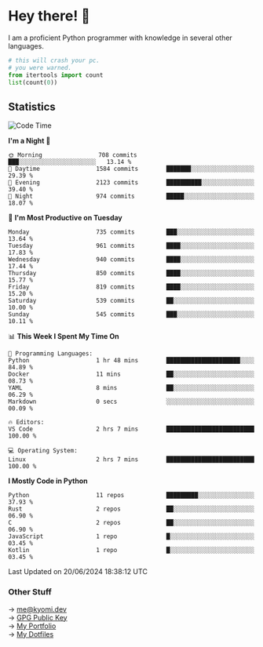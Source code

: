 # Hey there! 👋

I am a proficient Python programmer with knowledge in several other languages.

```py
# this will crash your pc.
# you were warned.
from itertools import count
list(count(0))
```

## Statistics
<!--START_SECTION:waka-->
![Code Time](http://img.shields.io/badge/Code%20Time-1%2C425%20hrs%2025%20mins-blue)

**I'm a Night 🦉** 

```text
🌞 Morning                708 commits         ███░░░░░░░░░░░░░░░░░░░░░░   13.14 % 
🌆 Daytime                1584 commits        ███████░░░░░░░░░░░░░░░░░░   29.39 % 
🌃 Evening                2123 commits        ██████████░░░░░░░░░░░░░░░   39.40 % 
🌙 Night                  974 commits         █████░░░░░░░░░░░░░░░░░░░░   18.07 % 
```
📅 **I'm Most Productive on Tuesday** 

```text
Monday                   735 commits         ███░░░░░░░░░░░░░░░░░░░░░░   13.64 % 
Tuesday                  961 commits         ████░░░░░░░░░░░░░░░░░░░░░   17.83 % 
Wednesday                940 commits         ████░░░░░░░░░░░░░░░░░░░░░   17.44 % 
Thursday                 850 commits         ████░░░░░░░░░░░░░░░░░░░░░   15.77 % 
Friday                   819 commits         ████░░░░░░░░░░░░░░░░░░░░░   15.20 % 
Saturday                 539 commits         ██░░░░░░░░░░░░░░░░░░░░░░░   10.00 % 
Sunday                   545 commits         ███░░░░░░░░░░░░░░░░░░░░░░   10.11 % 
```


📊 **This Week I Spent My Time On** 

```text
💬 Programming Languages: 
Python                   1 hr 48 mins        █████████████████████░░░░   84.89 % 
Docker                   11 mins             ██░░░░░░░░░░░░░░░░░░░░░░░   08.73 % 
YAML                     8 mins              ██░░░░░░░░░░░░░░░░░░░░░░░   06.29 % 
Markdown                 0 secs              ░░░░░░░░░░░░░░░░░░░░░░░░░   00.09 % 

🔥 Editors: 
VS Code                  2 hrs 7 mins        █████████████████████████   100.00 % 

💻 Operating System: 
Linux                    2 hrs 7 mins        █████████████████████████   100.00 % 
```

**I Mostly Code in Python** 

```text
Python                   11 repos            █████████░░░░░░░░░░░░░░░░   37.93 % 
Rust                     2 repos             ██░░░░░░░░░░░░░░░░░░░░░░░   06.90 % 
C                        2 repos             ██░░░░░░░░░░░░░░░░░░░░░░░   06.90 % 
JavaScript               1 repo              █░░░░░░░░░░░░░░░░░░░░░░░░   03.45 % 
Kotlin                   1 repo              █░░░░░░░░░░░░░░░░░░░░░░░░   03.45 % 
```




 Last Updated on 20/06/2024 18:38:12 UTC
<!--END_SECTION:waka-->

### Other Stuff

→ [me@kyomi.dev](mailto:me@kyomi.dev)\
→ [GPG Public Key](https://github.com/bitterteriyaki.gpg)\
→ [My Portfolio](https://kyomi.dev)\
→ [My Dotfiles](https://github.com/bitterteriyaki/dotfiles)
